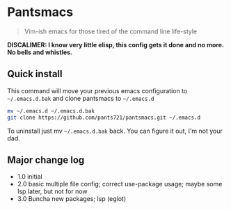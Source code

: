 # Pantsmacs
> Vim-ish emacs for those tired of the command line life-style

**DISCALIMER: I know very little elisp, this config gets it done and no more. No bells and whistles.**

## Quick install

This command will move your previous emacs configuration to `~/.emacs.d.bak` and clone pantsmacs to `~/.emacs.d`
```sh
mv ~/.emacs.d ~/.emacs.d.bak
git clone https://github.com/pants721/pantsmacs.git ~/.emacs.d
```

To uninstall just mv `~/.emacs.d.bak` back. You can figure it out, I'm not your dad.

## Major change log

- 1.0 initial
- 2.0 basic multiple file config; correct use-package usage; maybe some lsp later, but not for now
- 3.0 Buncha new packages; lsp (eglot)
